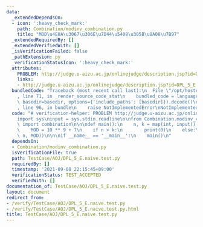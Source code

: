 ```yaml
---
data:
  _extendedDependsOn:
  - icon: ':heavy_check_mark:'
    path: Combination/modinv_combination.py
    title: "MOD\u4E0A\u3067\u306E\u7D44\u5408\u305B\u8A08\u7B97"
  _extendedRequiredBy: []
  _extendedVerifiedWith: []
  _isVerificationFailed: false
  _pathExtension: py
  _verificationStatusIcon: ':heavy_check_mark:'
  attributes:
    PROBLEM: http://judge.u-aizu.ac.jp/onlinejudge/description.jsp?id=DPL_5_E
    links:
    - http://judge.u-aizu.ac.jp/onlinejudge/description.jsp?id=DPL_5_E
  bundledCode: "Traceback (most recent call last):\n  File \"/opt/hostedtoolcache/Python/3.10.2/x64/lib/python3.10/site-packages/onlinejudge_verify/documentation/build.py\"\
    , line 71, in _render_source_code_stat\n    bundled_code = language.bundle(stat.path,\
    \ basedir=basedir, options={'include_paths': [basedir]}).decode()\n  File \"/opt/hostedtoolcache/Python/3.10.2/x64/lib/python3.10/site-packages/onlinejudge_verify/languages/python.py\"\
    , line 96, in bundle\n    raise NotImplementedError\nNotImplementedError\n"
  code: "# verification-helper: PROBLEM http://judge.u-aizu.ac.jp/onlinejudge/description.jsp?id=DPL_5_E\n\
    import sys\ninput = sys.stdin.readline\n\nfrom Combination.modinv_combination\
    \ import combination\n\n\ndef main():\n    n, k = map(int, input().split())\n\
    \    MOD = 10 ** 9 + 7\n    if n > k:\n        print(0)\n    else:\n        print(combination(k,\
    \ n, MOD))\n\n\nif __name__ == '__main__':\n    main()\n"
  dependsOn:
  - Combination/modinv_combination.py
  isVerificationFile: true
  path: TestCase/AOJ/DPL_5_E.naive.test.py
  requiredBy: []
  timestamp: '2021-09-08 22:15:45+09:00'
  verificationStatus: TEST_ACCEPTED
  verifiedWith: []
documentation_of: TestCase/AOJ/DPL_5_E.naive.test.py
layout: document
redirect_from:
- /verify/TestCase/AOJ/DPL_5_E.naive.test.py
- /verify/TestCase/AOJ/DPL_5_E.naive.test.py.html
title: TestCase/AOJ/DPL_5_E.naive.test.py
---
```

